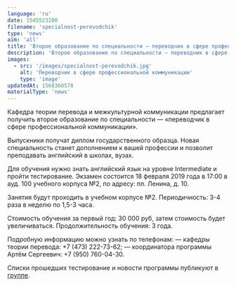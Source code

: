 ```yaml
---
language: 'ru'
date: 1545523200
filename: 'specialnost-perevodchik'
type: 'news'
aim: 'all'
title: 'Второе образование по специальности — переводчик в сфере профессиональной коммуникации'
description: 'Второе образование по специальности — переводчик в сфере профессиональной коммуникации'
images:
  - src: '/images/specialnost-perevodchik.jpg'
    alt: 'Переводчик в сфере профессиональной коммуникации'
    type: 'image'
updatedAt: 1568360578
materialType: 'news'
---
```

Кафедра теории перевода и межкультурной коммуникации предлагает получить второе образование по специальности — «переводчик в сфере профессиональной коммуникации».

Выпускники получат диплом государственного образца. Новая специальность станет дополнением к вашей профессии и позволит преподавать английский в школах, вузах.

Для обучения нужно знать английский язык на уровне Intermediate и пройти тестирование. Экзамен состоится 18 февраля 2019 года в 17:00 в ауд. 100 учебного корпуса №2, по адресу: пл. Ленина, д. 10.

Занятия будут проходить в учебном корпусе №2. Периодичность: 3-4 раза в неделю по 1,5-3 часа.

Стоимость обучения за первый год: 30 000 руб, затем стоимость будет увеличиваться. Продолжительность обучения: 3 года.

Подробную информацию можно узнать по телефонам: — кафедры теории перевода: +7 (473) 222-73-62; — координатора программы Артём Сергеевич: +7 (950) 760-04-30.

Списки прошедших тестирование и новости программы публикуют в [группе](https://vk.com/pspkrgphvsu).
